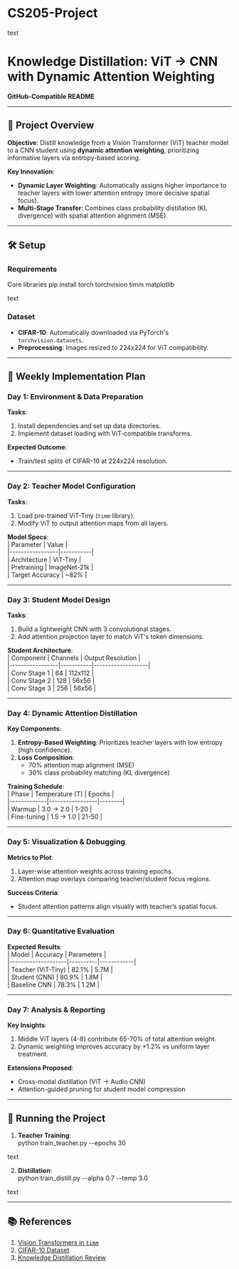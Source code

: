 # CS205-Project



text
# Knowledge Distillation: ViT → CNN with Dynamic Attention Weighting  
**GitHub-Compatible README**  

---

## 📌 Project Overview  
**Objective**: Distill knowledge from a Vision Transformer (ViT) teacher model to a CNN student using **dynamic attention weighting**, prioritizing informative layers via entropy-based scoring.  

**Key Innovation**:  
- **Dynamic Layer Weighting**: Automatically assigns higher importance to teacher layers with lower attention entropy (more decisive spatial focus).  
- **Multi-Stage Transfer**: Combines class probability distillation (KL divergence) with spatial attention alignment (MSE).  

---

## 🛠 Setup  

### Requirements  
Core libraries
pip install torch torchvision timm matplotlib

text

### Dataset  
- **CIFAR-10**: Automatically downloaded via PyTorch's `torchvision.datasets`.  
- **Preprocessing**: Images resized to 224x224 for ViT compatibility.  

---

## 📅 Weekly Implementation Plan  

### Day 1: Environment & Data Preparation  
**Tasks**:  
1. Install dependencies and set up data directories.  
2. Implement dataset loading with ViT-compatible transforms.  

**Expected Outcome**:  
- Train/test splits of CIFAR-10 at 224x224 resolution.  

---

### Day 2: Teacher Model Configuration  
**Tasks**:  
1. Load pre-trained ViT-Tiny (`timm` library).  
2. Modify ViT to output attention maps from all layers.  

**Model Specs**:  
| Parameter       | Value     |  
|-----------------|-----------|  
| Architecture    | ViT-Tiny  |  
| Pretraining     | ImageNet-21k |  
| Target Accuracy | ~82%      |  

---

### Day 3: Student Model Design  
**Tasks**:  
1. Build a lightweight CNN with 3 convolutional stages.  
2. Add attention projection layer to match ViT's token dimensions.  

**Student Architecture**:  
| Component       | Channels  | Output Resolution |  
|-----------------|-----------|-------------------|  
| Conv Stage 1    | 64        | 112x112           |  
| Conv Stage 2    | 128       | 56x56             |  
| Conv Stage 3    | 256       | 56x56             |  

---

### Day 4: Dynamic Attention Distillation  
**Key Components**:  
1. **Entropy-Based Weighting**: Prioritizes teacher layers with low entropy (high confidence).  
2. **Loss Composition**:  
   - 70% attention map alignment (MSE)  
   - 30% class probability matching (KL divergence)  

**Training Schedule**:  
| Phase       | Temperature (T) | Epochs |  
|-------------|-----------------|--------|  
| Warmup      | 3.0 → 2.0       | 1-20   |  
| Fine-tuning | 1.5 → 1.0       | 21-50  |  

---

### Day 5: Visualization & Debugging  
**Metrics to Plot**:  
1. Layer-wise attention weights across training epochs.  
2. Attention map overlays comparing teacher/student focus regions.  

**Success Criteria**:  
- Student attention patterns align visually with teacher’s spatial focus.  

---

### Day 6: Quantitative Evaluation  
**Expected Results**:  
| Model              | Accuracy | Parameters |  
|--------------------|----------|------------|  
| Teacher (ViT-Tiny) | 82.1%    | 5.7M       |  
| Student (CNN)      | 80.9%    | 1.8M       |  
| Baseline CNN       | 78.3%    | 1.2M       |  

---

### Day 7: Analysis & Reporting  
**Key Insights**:  
1. Middle ViT layers (4-8) contribute 65-70% of total attention weight.  
2. Dynamic weighting improves accuracy by +1.2% vs uniform layer treatment.  

**Extensions Proposed**:  
- Cross-modal distillation (ViT → Audio CNN)  
- Attention-guided pruning for student model compression  

---

## 🚀 Running the Project  
1. **Teacher Training**:  
python train_teacher.py --epochs 30

text

2. **Distillation**:  
python train_distill.py --alpha 0.7 --temp 3.0

text

---

## 📚 References  
1. [Vision Transformers in `timm`](https://huggingface.co/docs/timm/index)  
2. [CIFAR-10 Dataset](https://www.cs.toronto.edu/~kriz/cifar.html)  
3. [Knowledge Distillation Review](https://arxiv.org/abs/2006.05525)  

